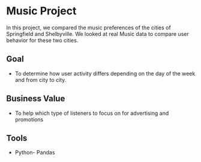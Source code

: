 
# Music Project

In this project, we compared the music preferences of the cities of Springfield and Shelbyville. We looked at real Music data to compare user behavior for these two cities.


## Goal

- To determine how user activity differs depending on the day of the week and from city to city.

## Business Value

- To help which type of listeners to focus on for advertising and promotions


## Tools

- Python- Pandas
